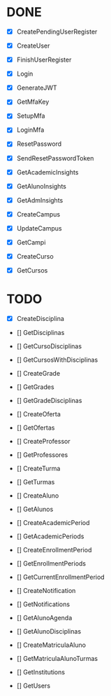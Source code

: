 # DONE

- [X] CreatePendingUserRegister
- [X] CreateUser
- [X] FinishUserRegister

- [X] Login
- [X] GenerateJWT
- [X] GetMfaKey
- [X] SetupMfa
- [X] LoginMfa
- [X] ResetPassword
- [X] SendResetPasswordToken

- [X] GetAcademicInsights
- [X] GetAlunoInsights
- [X] GetAdmInsights

- [X] CreateCampus
- [X] UpdateCampus
- [X] GetCampi

- [X] CreateCurso
- [X] GetCursos


# TODO

- [X] CreateDisciplina
- [] GetDisciplinas
- [] GetCursoDisciplinas
- [] GetCursosWithDisciplinas

- [] CreateGrade
- [] GetGrades
- [] GetGradeDisciplinas

- [] CreateOferta
- [] GetOfertas

- [] CreateProfessor
- [] GetProfessores

- [] CreateTurma
- [] GetTurmas

- [] CreateAluno
- [] GetAlunos

- [] CreateAcademicPeriod
- [] GetAcademicPeriods
- [] CreateEnrollmentPeriod
- [] GetEnrollmentPeriods
- [] GetCurrentEnrollmentPeriod

- [] CreateNotification
- [] GetNotifications

- [] GetAlunoAgenda
- [] GetAlunoDisciplinas
- [] CreateMatriculaAluno
- [] GetMatriculaAlunoTurmas

- [] GetInstitutions
- [] GetUsers
